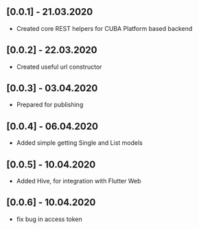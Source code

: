 ## [0.0.1] - 21.03.2020

* Created core REST helpers for CUBA Platform based backend

## [0.0.2] - 22.03.2020

* Created useful url constructor

## [0.0.3] - 03.04.2020

* Prepared for publishing

## [0.0.4] - 06.04.2020

* Added simple getting Single and List models

## [0.0.5] - 10.04.2020

* Added Hive, for integration with Flutter Web 

## [0.0.6] - 10.04.2020

*  fix bug in access token